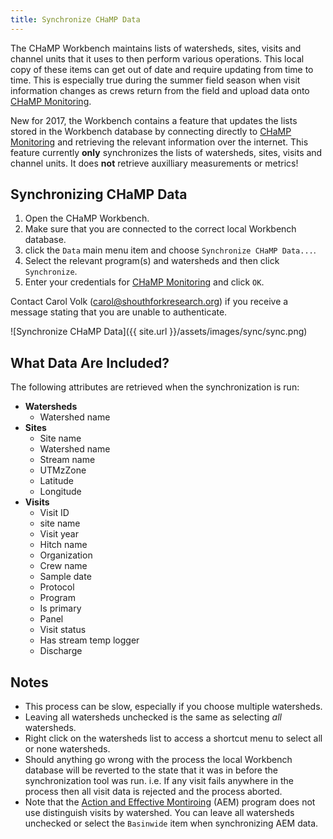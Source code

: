 ```yaml
---
title: Synchronize CHaMP Data
---
```


The CHaMP Workbench maintains lists of watersheds, sites, visits and channel units that it uses to then perform various operations. This local copy of these items can get out of date and require updating from time to time. This is especially true during the summer field season when visit information changes as crews return from the field and upload data onto [CHaMP Monitoring](https://www.champmonitoring.org).

New for 2017, the Workbench contains a feature that updates the lists stored in the Workbench database by connecting directly to [CHaMP Monitoring](https://www.champmonitoring.org) and retrieving the relevant information over the internet. This feature currently **only** synchronizes the lists of watersheds, sites, visits and channel units. It does **not** retrieve auxilliary measurements or metrics!

## Synchronizing CHaMP Data

1. Open the CHaMP Workbench.
2. Make sure that you are connected to the correct local Workbench database.
3. click the `Data` main menu item and choose `Synchronize CHaMP Data...`.
4. Select the relevant program(s) and watersheds and then click `Synchronize`.
5. Enter your credentials for [CHaMP Monitoring](https://www.champmonitoring.org) and click `OK`.

Contact Carol Volk (carol@shouthforkresearch.org) if you receive a message stating that you are unable to authenticate.

![Synchronize CHaMP Data]({{ site.url }}/assets/images/sync/sync.png)

## What Data Are Included?

The following attributes are retrieved when the synchronization is run:

* **Watersheds**
	* Watershed name
* **Sites**
	* Site name
	* Watershed name
	* Stream name
	* UTMzZone
	* Latitude
	* Longitude
* **Visits**
	* Visit ID
	* site name
	* Visit year
	* Hitch name
	* Organization
	* Crew name
	* Sample date
	* Protocol
	* Program
	* Is primary
	* Panel
	* Visit status
	* Has stream temp logger
	* Discharge

## Notes

* This process can be slow, especially if you choose multiple watersheds.
* Leaving all watersheds unchecked is the same as selecting *all* watersheds.
* Right click on the watersheds list to access a shortcut menu to select all or none watersheds.
* Should anything go wrong with the process the local Workbench database will be reverted to the state that it was in before the synchronization tool was run. i.e. If any visit fails anywhere in the process then all visit data is rejected and the process aborted.
* Note that the [Action and Effective Montiroing](https://www.aemonitoring.org) (AEM) program does not use distinguish visits by watershed. You can leave all watersheds unchecked or select the `Basinwide` item when synchronizing AEM data.
